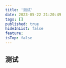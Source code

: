 ```yaml
---
title: '测试'
date: 2023-05-22 21:20:49
tags: []
published: true
hideInList: false
feature: 
isTop: false
---
```

## 测试